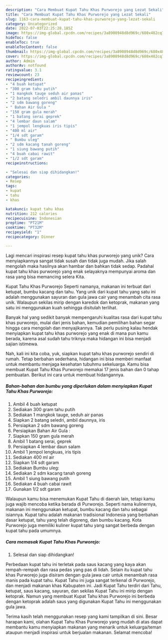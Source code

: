 ```yaml
---
description: "Cara Membuat Kupat Tahu Khas Purworejo yang Lezat Sekali"
title: "Cara Membuat Kupat Tahu Khas Purworejo yang Lezat Sekali"
slug: 1163-cara-membuat-kupat-tahu-khas-purworejo-yang-lezat-sekali
category: Uncategorized
date: 2022-07-03T22:25:28.185Z
image: https://img-global.cpcdn.com/recipes/3a8908948d8d969c/680x482cq70/kupat-tahu-khas-purworejo-foto-resep-utama.jpg
hideToc: false
enableToc: true
enableTocContent: false
thumbnail: https://img-global.cpcdn.com/recipes/3a8908948d8d969c/680x482cq70/kupat-tahu-khas-purworejo-foto-resep-utama.jpg
cover: https://img-global.cpcdn.com/recipes/3a8908948d8d969c/680x482cq70/kupat-tahu-khas-purworejo-foto-resep-utama.jpg
author: Admin
authorAv: notfound
ratingvalue: 3.1
reviewcount: 23
recipeingredient:
- "4 buah ketupat"
- "300 gram tahu putih"
- "1 mangkok tauge seduh air panas"
- "2 batang seledri ambil daunnya iris"
- "2 sdm bawang goreng"
- " Bahan Air Gula "
- "150 gram gula merah"
- "1 batang serai geprek"
- "4 lembar daun salam"
- "1 jempol lengkuas iris tipis"
- "400 ml air"
- "1/4 sdt garam"
- " Bumbu uleg"
- "2 sdm kacang tanah goreng"
- "1 siung bawang putih"
- "4 buah cabai rawit"
- "1/2 sdt garam"
recipeinstructions:

- "Selesai dan siap dihidangkan!"
categories:
- Resep
tags:
- kupat
- tahu
- khas

katakunci: kupat tahu khas 
nutrition: 212 calories
recipecuisine: Indonesian
preptime: "PT21M"
cooktime: "PT32M"
recipeyield: "1"
recipecategory: Dinner

---
```





Lagi mencari inspirasi resep kupat tahu khas purworejo yang unik? Cara menyiapkannya sangat tidak susah dan tidak juga mudah. Jika salah mengolah maka hasilnya akan hambar dan bahkan tidak sedap. Padahal kupat tahu khas purworejo yang enak selayaknya mempunyai aroma dan rasa yang bisa memancing selera Kita.





Kupat Tahu Khas Purworejo Seperti namanya, makanan ini terbuat dari ketupat, bumbu kacang dan tahu. Yang unik dari kupat tahu yang satu ini adalah menggunakan sayuran dan gula jawa cair yang menambah cita rasa unik. Walaupun sekilas mirip dengan karedok dan ketoprak, makanan yang satu ini menggunakan kuah sehingga disitulah terlihat.

Banyak hal yang sedikit banyak mempengaruhi kualitas rasa dari kupat tahu khas purworejo, mulai dari jenis bahan, kemudian pemilihan bahan segar hingga cara mengolah dan menyajikannya. Tak perlu pusing kalau hendak menyiapkan kupat tahu khas purworejo yang enak di mana pun kamu berada, karena asal sudah tahu triknya maka hidangan ini bisa menjadi sajian istimewa.






Nah, kali ini kita coba, yuk, siapkan kupat tahu khas purworejo sendiri di rumah. Tetap berbahan sederhana, hidangan ini bisa memberi manfaat untuk membantu menjaga kesehatan tubuhmu sekeluarga. Kamu bisa membuat Kupat Tahu Khas Purworejo memakai 17 jenis bahan dan 0 tahap pembuatan. Berikut ini cara untuk membuat hidangannya.

<!--inarticleads1-->

##### Bahan-bahan dan bumbu yang diperlukan dalam menyiapkan Kupat Tahu Khas Purworejo:

1. Ambil 4 buah ketupat
1. Sediakan 300 gram tahu putih
1. Sediakan 1 mangkok tauge, seduh air panas
1. Siapkan 2 batang seledri, ambil daunnya, iris
1. Persiapkan 2 sdm bawang goreng
1. Persiapkan  Bahan Air Gula :
1. Siapkan 150 gram gula merah
1. Ambil 1 batang serai, geprek
1. Persiapkan 4 lembar daun salam
1. Ambil 1 jempol lengkuas, iris tipis
1. Sediakan 400 ml air
1. Siapkan 1/4 sdt garam
1. Sediakan  Bumbu uleg:
1. Sediakan 2 sdm kacang tanah goreng
1. Ambil 1 siung bawang putih
1. Sediakan 4 buah cabai rawit
1. Gunakan 1/2 sdt garam


Walaupun kamu bisa menemukan Kupat Tahu di daerah lain, tetapi kamu juga wajib mencoba ketika berada di Purworejo. Seperti nama kulinernya, makanan ini menggunakan ketupat, bumbu kacang dan tahu sebagai isiannya. Kupat tahu adalah makanan tradisional Indonesia yang berbahan dasar ketupat, tahu yang telah digoreng, dan bumbu kacang. Kota Purworejo juga memiliki kuliner kupat tahu yang sangat berbeda dengan kupat tahu pada umumnya. 

<!--inarticleads2-->

##### Cara memasak Kupat Tahu Khas Purworejo:


1. Selesai dan siap dihidangkan!

Perbedaan kupat tahu ini terletak pada saus kacang yang kaya akan rempah-rempah dan rasa pedas yang pas di lidah. Selain itu kupat tahu khas Purworejo juga disiram dengan gula jawa cair untuk menambah rasa manis pada kupat tahu. Kupat Tahu ini juga sangat terkenal di Purworejo, dan menjadi makanan khas Kabupaten ini. Jadi Kupat Tahu terdiri dari Tahu, ketupat, saus kacang, sayuran, dan sekilas Kupat Tahu ini mirip dengan ketoprak. Namun yang membuat Kupat Tahu khas Purworejo ini berbeda dengan ketoprak adalah saus yang digunakan Kupat Tahu ini menggunakan gula jawa. 

Terima kasih telah menggunakan resep yang kami tampilkan di sini. Besar harapan kami, olahan Kupat Tahu Khas Purworejo yang mudah di atas dapat membantu kamu menyiapkan makanan yang menarik untuk keluarga/teman ataupun menjadi inspirasi untuk berjualan makanan. Selamat mencoba!
